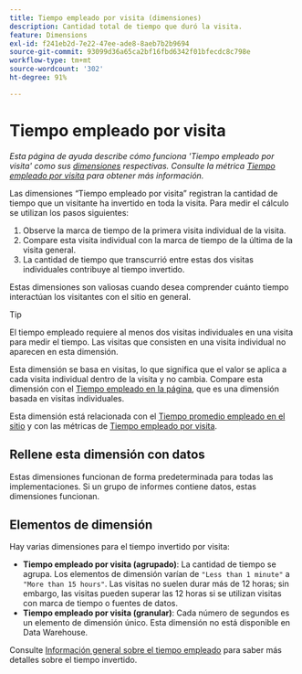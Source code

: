 ```yaml
---
title: Tiempo empleado por visita (dimensiones)
description: Cantidad total de tiempo que duró la visita.
feature: Dimensions
exl-id: f241eb2d-7e22-47ee-ade8-8aeb7b2b9694
source-git-commit: 93099d36a65ca2bf16fbd6342f01bfecdc8c798e
workflow-type: tm+mt
source-wordcount: '302'
ht-degree: 91%

---
```


# Tiempo empleado por visita

*Esta página de ayuda describe cómo funciona &#39;Tiempo empleado por visita&#39; como sus [dimensiones](overview.md) respectivas. Consulte la métrica [Tiempo empleado por visita](../metrics/time-spent-per-visit.md) para obtener más información.*

Las dimensiones “Tiempo empleado por visita” registran la cantidad de tiempo que un visitante ha invertido en toda la visita. Para medir el cálculo se utilizan los pasos siguientes:

1. Observe la marca de tiempo de la primera visita individual de la visita.
2. Compare esta visita individual con la marca de tiempo de la última de la visita general.
3. La cantidad de tiempo que transcurrió entre estas dos visitas individuales contribuye al tiempo invertido.

Estas dimensiones son valiosas cuando desea comprender cuánto tiempo interactúan los visitantes con el sitio en general.

>[!TIP]
>
>El tiempo empleado requiere al menos dos visitas individuales en una visita para medir el tiempo. Las visitas que consisten en una visita individual no aparecen en esta dimensión.

Esta dimensión se basa en visitas, lo que significa que el valor se aplica a cada visita individual dentro de la visita y no cambia. Compare esta dimensión con el [Tiempo empleado en la página](time-spent-on-page.md), que es una dimensión basada en visitas individuales.

Esta dimensión está relacionada con el [Tiempo promedio empleado en el sitio](../metrics/average-time-on-site.md) y con las métricas de [Tiempo empleado por visita](../metrics/time-spent-per-visit.md).

## Rellene esta dimensión con datos

Estas dimensiones funcionan de forma predeterminada para todas las implementaciones. Si un grupo de informes contiene datos, estas dimensiones funcionan.

## Elementos de dimensión

Hay varias dimensiones para el tiempo invertido por visita:

* **Tiempo empleado por visita (agrupado)**: La cantidad de tiempo se agrupa. Los elementos de dimensión varían de `"Less than 1 minute"` a `"More than 15 hours"`. Las visitas no suelen durar más de 12 horas; sin embargo, las visitas pueden superar las 12 horas si se utilizan visitas con marca de tiempo o fuentes de datos.
* **Tiempo empleado por visita (granular)**: Cada número de segundos es un elemento de dimensión único. Esta dimensión no está disponible en Data Warehouse.

Consulte [Información general sobre el tiempo empleado](../metrics/time-spent.md) para saber más detalles sobre el tiempo invertido.
